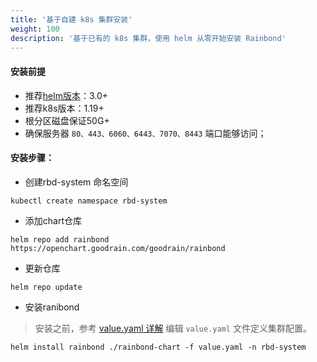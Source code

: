 ```yaml
---
title: '基于自建 k8s 集群安装'
weight: 100
description: '基于已有的 k8s 集群，使用 helm 从零开始安装 Rainbond'
---
```


#### 安装前提

- 推荐[helm版本](https://helm.sh/docs/intro/install/)：3.0+
- 推荐k8s版本：1.19+
- 根分区磁盘保证50G+
- 确保服务器 `80、443、6060、6443、7070、8443` 端口能够访问；

#### 安装步骤：

- 创建rbd-system 命名空间

```
kubectl create namespace rbd-system
```

- 添加chart仓库

```
helm repo add rainbond https://openchart.goodrain.com/goodrain/rainbond
```

- 更新仓库

```
helm repo update
```

- 安装ranibond

> 安装之前，参考 [value.yaml 详解](/docs/user-operations/deploy/install-with-helm/vaules-config/) 编辑 `value.yaml` 文件定义集群配置。

```
helm install rainbond ./rainbond-chart -f value.yaml -n rbd-system
```
